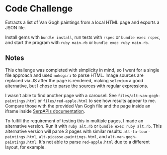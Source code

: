 # Code Challenge
Extracts a list of Van Gogh paintings from a local HTML page and exports a JSON file.

Install gems with `bundle install`, run tests with `rspec` or `bundle exec rspec`, and start the program with `ruby main.rb` or `bundle exec ruby main.rb`.

## Notes
This challenge was completed with simplicity in mind, so I went for a single file approach and used `nokogiri` to parse HTML. Image sources are replaced via JS after the page is rendered, making `selenium` a good alternative, but I chose to parse the sources with regular expressions.

I wasn't able to find another page with a carousel. See `files/alt-van-gogh-paintings.html` or `files/red-apple.html` to see how results appear to me. Compare those with the provided Van Gogh file and the page inside an iframe inside [SerpAPIs documentation](https://serpapi.com/google-inline-images).

To fulfill the requirement of testing this in multiple pages, I made an alternative version. Run it with `ruby alt.rb` or `bundle exec ruby alt.rb`. This alternative version will parse 3 pages with similar results: `alt-la-tour-paintings.html`, `alt-picasso-paintings.html`, and `alt-van-gogh-paintings.html`. It's not able to parse `red-apple.html` due to a different layout, for example.